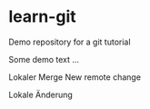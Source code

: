 # learn-git
Demo repository for a git tutorial

Some demo text ...

Lokaler Merge
New remote change

Lokale Änderung
